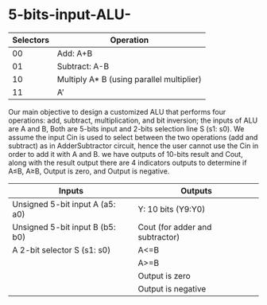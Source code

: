# 5-bits-input-ALU-

| Selectors | Operation |
| ------------- | ------------- |
| 00  | Add: A+B  |
| 01  | Subtract: A-B  |
| 10  | Multiply A* B (using parallel multiplier) |
| 11  | A’ |


Our main objective to design a customized ALU that performs four operations: add, subtract,
multiplication, and bit inversion; the inputs of ALU are A and B, Both are 5-bits input and 2-bits selection line S (s1: s0). We assume the input Cin is used to select between the two operations (add and subtract) as in AdderSubtractor circuit, hence the user cannot use the Cin in order to add it with A and B. we have outputs of 10-bits result and Cout, along with the result output there are 4 indicators outputs to determine if A≤B, A≥B, Output is zero, and Output is negative.

| Inputs  | Outputs |
| ------------- | ------------- |
| Unsigned 5-bit input A (a5: a0)  | Y: 10 bits (Y9:Y0)  |
| Unsigned 5-bit input B (b5: b0)  | Cout (for adder and subtractor)  |
| A 2-bit selector S (s1: s0)  | A<=B |
|   | A>=B  |
|    | Output is zero  |
|   | Output is negative  |
